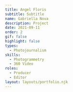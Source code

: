 ```yaml
---
title: Angel Floris
subtitle: Subtitle
name: Gabriella Nova
description: Project
date: 2021-09-11
order: 2
gif: false
highlight: false
types:
  - Photojournalism
skills:
  - Photogrammetry
  - 360 Video
roles:
  - Producer
  - Editor
layout: layouts/portfolio.njk
---
```


